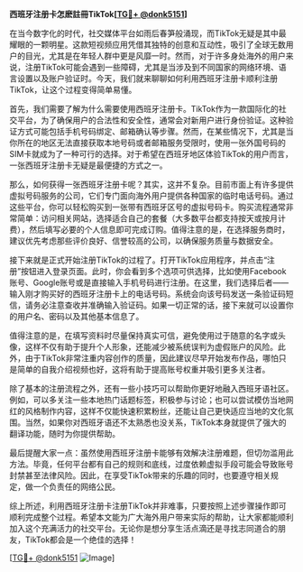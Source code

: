 **西班牙注册卡怎麽註冊TikTok[[TG💪+ @donk5151](https://t.me/s/donk5151)]**

在当今数字化的时代，社交媒体平台如雨后春笋般涌现，而TikTok无疑是其中最耀眼的一颗明星。这款短视频应用凭借其独特的创意和互动性，吸引了全球无数用户的目光，尤其是在年轻人群中更是风靡一时。然而，对于许多身处海外的用户来说，注册TikTok可能会遇到一些障碍，尤其是当涉及到不同国家的网络环境、语言设置以及账户验证时。今天，我们就来聊聊如何利用西班牙注册卡顺利注册TikTok，让这个过程变得简单易懂。

首先，我们需要了解为什么需要使用西班牙注册卡。TikTok作为一款国际化的社交平台，为了确保用户的合法性和安全性，通常会对新用户进行身份验证。这种验证方式可能包括手机号码绑定、邮箱确认等步骤。然而，在某些情况下，尤其是当你所在的地区无法直接获取本地号码或者邮箱服务受限时，使用一张外国号码的SIM卡就成为了一种可行的选择。对于希望在西班牙地区体验TikTok的用户而言，一张西班牙注册卡无疑是最便捷的方式之一。

那么，如何获得一张西班牙注册卡呢？其实，这并不复杂。目前市面上有许多提供虚拟号码服务的公司，它们专门面向海外用户提供各种国家的临时电话号码。通过这些平台，你可以轻松购买到一张带有西班牙区号的虚拟号码卡。购买流程通常非常简单：访问相关网站，选择适合自己的套餐（大多数平台都支持按天或按月计费），然后填写必要的个人信息即可完成订购。值得注意的是，在选择服务商时，建议优先考虑那些评价良好、信誉较高的公司，以确保服务质量与数据安全。

接下来就是正式开始注册TikTok的过程了。打开TikTok应用程序，并点击“注册”按钮进入登录页面。此时，你会看到多个选项可供选择，比如使用Facebook账号、Google账号或是直接输入手机号码进行注册。在这里，我们选择后者——输入刚才购买好的西班牙注册卡上的电话号码。系统会向该号码发送一条验证码短信，请务必注意查收并准确输入验证码。如果一切正常的话，接下来就可以设置你的用户名、密码以及其他基本信息了。

值得注意的是，在填写资料时尽量保持真实可信，避免使用过于随意的名字或头像，这样不仅有助于提升个人形象，还能减少被系统误判为虚假账户的风险。此外，由于TikTok非常注重内容创作的质量，因此建议尽早开始发布作品，哪怕只是简单的自我介绍视频也好，这将有助于提高账号权重并吸引更多关注者。

除了基本的注册流程之外，还有一些小技巧可以帮助你更好地融入西班牙语社区。例如，可以多关注一些本地热门话题标签，积极参与讨论；也可以尝试模仿当地网红的风格制作内容，这样不仅能快速积累粉丝，还能让自己更快适应当地的文化氛围。当然，如果你对西班牙语还不太熟悉也没关系，TikTok本身就提供了强大的翻译功能，随时为你提供帮助。

最后提醒大家一点：虽然使用西班牙注册卡能够有效解决注册难题，但切勿滥用此方法。毕竟，任何平台都有自己的规则和底线，过度依赖虚拟手段可能会导致账号封禁甚至法律风险。因此，在享受TikTok带来的乐趣的同时，也要遵守相关规定，做一个负责任的网络公民。

综上所述，利用西班牙注册卡注册TikTok并非难事，只要按照上述步骤操作即可顺利完成整个过程。希望本文能为广大海外用户带来实际的帮助，让大家都能顺利加入这个充满活力的社交平台。无论你是想分享生活点滴还是寻找志同道合的朋友，TikTok都会是一个绝佳的选择！

[[TG💪+ @donk5151](https://t.me/s/donk5151) ![Image](https://i.postimg.cc/rwNCRYN7/Snipaste-2025-04-30-17-27-05.png)]